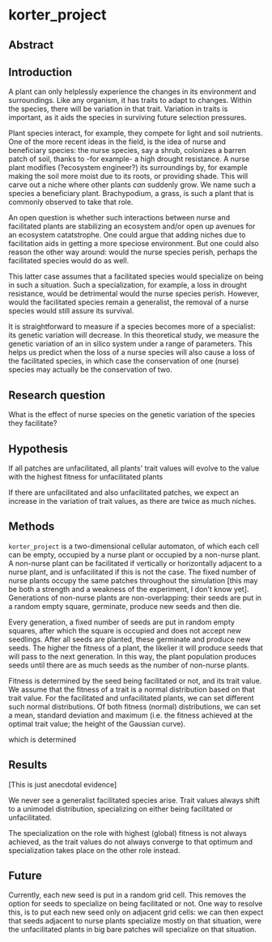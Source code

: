 # korter_project

## Abstract


## Introduction

A plant can only helplessly experience the changes
in its environment and surroundings. 
Like any organism, it has traits to adapt to changes.
Within the species, there will be variation in that trait. 
Variation in traits is important, as it aids the species in surviving future 
selection pressures. 

Plant species interact, for example, they compete for light and soil
nutrients. One of the more recent ideas in the field, is the idea of
nurse and beneficiary species: the nurse species, say a shrub, colonizes
a barren patch of soil, thanks to -for example- a high drought resistance.
A nurse plant modifies (?ecosystem engineer?) its surroundings by,
for example making the soil more moist due to its roots, or providing shade. 
This will carve out a niche where other plants *can* suddenly grow. We
name such a species a beneficiary plant. Brachypodium, a grass, is such a plant
that is commonly observed to take that role.

An open question is whether such interactions between nurse and facilitated 
plants are stabilizing an ecosystem and/or open up avenues for an
ecosystem catatstrophe. One could argue that adding niches due to facilitation
aids in getting a more speciose environment. But one could also reason
the other way around: would the nurse species perish, perhaps the
facilitated species would do as well.

This latter case assumes that a facilitated species would specialize
on being in such a situation. Such a specialization, for example,
a loss in drought resistance, would be detrimental would the nurse
species perish. However, would the facilitated species remain a
generalist, the removal of a nurse species would still assure its
survival. 

It is straightforward to measure if a species becomes more
of a specialist: its genetic variation will decrease.
In this theoretical study, we measure the genetic variation
of an in silico system under a range of parameters.
This helps us predict when the loss of a nurse species
will also cause a loss of the facilitated species,
in which case the conservation of one (nurse) species may
actually be the conservation of two.

## Research question

What is the effect of nurse species on the genetic variation 
of the species they facilitate?

## Hypothesis

If all patches are unfacilitated, all plants'
trait values will evolve to the value with the highest fitness
for unfacilitated plants

If there are unfacilitated and also unfacilitated patches,
we expect an increase in the variation of trait values,
as there are twice as much niches.

## Methods

`korter_project` is a two-dimensional cellular automaton, of which each
cell can be empty, occupied by a nurse plant or occupied by a non-nurse plant.
A non-nurse plant can be facilitated if vertically or horizontally
adjacent to a nurse plant, and is unfacilitated if this is not the case.
The fixed number of nurse plants occupy the same patches throughout the 
simulation [this may be both a strength and a weakness of the experiment,
I don't know yet]. Generations of non-nurse plants are non-overlapping: 
their seeds are put in a random empty square, germinate, 
produce new seeds and then die.

Every generation, a fixed number of seeds are put in random empty squares,
after which the square is occupied and does not accept new seedlings.
After all seeds are planted, these germinate and produce new seeds.
The higher the fitness of a plant, the likelier it will produce
seeds that will pass to the next generation. In this way, the plant
population produces seeds until there are as much seeds as the
number of non-nurse plants.

Fitness is determined by the seed being facilitated or not,
and its trait value. We assume that the fitness of a trait
is a normal distribution based on that trait value. For the
facilitated and unfacilitated plants, we can set different
such normal distributions. Of both fitness (normal) distributions,
we can set a mean, standard deviation and maximum (i.e. the 
fitness achieved at the optimal trait value; the height of
the Gaussian curve).


which is determined  

## Results

[This is just anecdotal evidence]

We never see a generalist facilitated species arise. Trait values
always shift to a unimodel distribution, specializing on either
being facilitated or unfacilitated.

The specialization on the role with highest (global) fitness is not
always achieved, as the trait values do not always converge to that
optimum and specialization takes place on the other role instead.


## Future

Currently, each new seed is put in a random grid cell. This removes
the option for seeds to specialize on being facilitated or not.
One way to resolve this, is to put each new seed only on adjacent grid cells:
we can then expect that seeds adjacent to nurse plants specialize mostly
on that situation, were the unfacilitated plants in big bare patches will
specialize on that situation.  